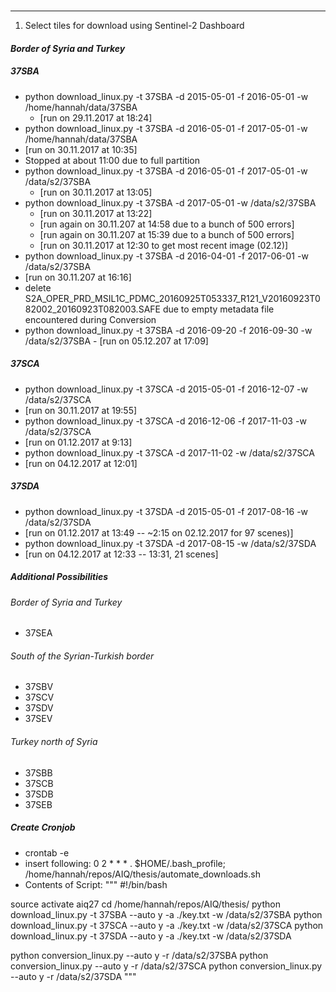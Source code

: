 #
#
#
---
1. Select tiles for download using Sentinel-2 Dashboard

#### _Border of Syria and Turkey_
##### 37SBA
  - python download_linux.py -t 37SBA -d 2015-05-01 -f 2016-05-01 -w /home/hannah/data/37SBA
    - [run on 29.11.2017 at 18:24]
  - python download_linux.py -t 37SBA -d 2016-05-01 -f 2017-05-01 -w /home/hannah/data/37SBA
   - [run on 30.11.2017 at 10:35]
   - Stopped at about 11:00 due to full partition
  - python download_linux.py -t 37SBA -d 2016-05-01 -f 2017-05-01 -w /data/s2/37SBA
    - [run on 30.11.2017 at 13:05]
  - python download_linux.py -t 37SBA -d 2017-05-01 -w /data/s2/37SBA
    - [run on 30.11.2017 at 13:22]
    - [run again on 30.11.207 at 14:58 due to a bunch of 500 errors]
    - [run again on 30.11.207 at 15:39 due to a bunch of 500 errors]
    - [run on 30.11.2017 at 12:30 to get most recent image (02.12)]
  - python download_linux.py -t 37SBA -d 2016-04-01 -f 2017-06-01 -w /data/s2/37SBA
   - [run on 30.11.207 at 16:16]
   - delete S2A_OPER_PRD_MSIL1C_PDMC_20160925T053337_R121_V20160923T082002_20160923T082003.SAFE due to empty metadata file encountered during Conversion
   - python download_linux.py -t 37SBA -d 2016-09-20 -f 2016-09-30 -w /data/s2/37SBA
    - [run on 05.12.207 at 17:09]

##### 37SCA
 - python download_linux.py -t 37SCA -d 2015-05-01 -f 2016-12-07 -w /data/s2/37SCA
  - [run on 30.11.2017 at 19:55]
 - python download_linux.py -t 37SCA -d 2016-12-06 -f 2017-11-03 -w /data/s2/37SCA
  - [run on 01.12.2017 at 9:13]
 - python download_linux.py -t 37SCA -d 2017-11-02 -w /data/s2/37SCA
  -  [run on 04.12.2017 at 12:01]

##### 37SDA
 - python download_linux.py -t 37SDA -d 2015-05-01 -f 2017-08-16 -w /data/s2/37SDA
  -  [run on 01.12.2017 at 13:49 -- ~2:15 on 02.12.2017 for 97 scenes)]
 -  python download_linux.py -t 37SDA -d 2017-08-15  -w /data/s2/37SDA
  -  [run on 04.12.2017 at 12:33 -- 13:31, 21 scenes]

##### Additional Possibilities
###### _Border of Syria and Turkey_
  - 37SEA
###### _South of the Syrian-Turkish border_
 - 37SBV
 - 37SCV
 - 37SDV
 - 37SEV

###### _Turkey north of Syria_
 - 37SBB
 - 37SCB
 - 37SDB
 - 37SEB

##### Create Cronjob
- crontab -e
- insert following: 0 2 * * * . $HOME/.bash_profile; /home/hannah/repos/AIQ/thesis/automate_downloads.sh
- Contents of Script:
"""
#!/bin/bash

source activate aiq27
cd /home/hannah/repos/AIQ/thesis/
python download_linux.py -t 37SBA --auto y -a ./key.txt -w /data/s2/37SBA
python download_linux.py -t 37SCA --auto y -a ./key.txt -w /data/s2/37SCA
python download_linux.py -t 37SDA --auto y -a ./key.txt -w /data/s2/37SDA

python conversion_linux.py --auto y -r /data/s2/37SBA
python conversion_linux.py --auto y -r /data/s2/37SCA
python conversion_linux.py --auto y -r /data/s2/37SDA
"""
